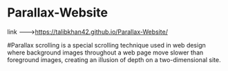 # Parallax-Website
link --->https://talibkhan42.github.io/Parallax-Website/

#Parallax scrolling is a special scrolling technique used in web design where background images throughout a web page move slower than foreground images, creating an illusion of depth on a two-dimensional site.
